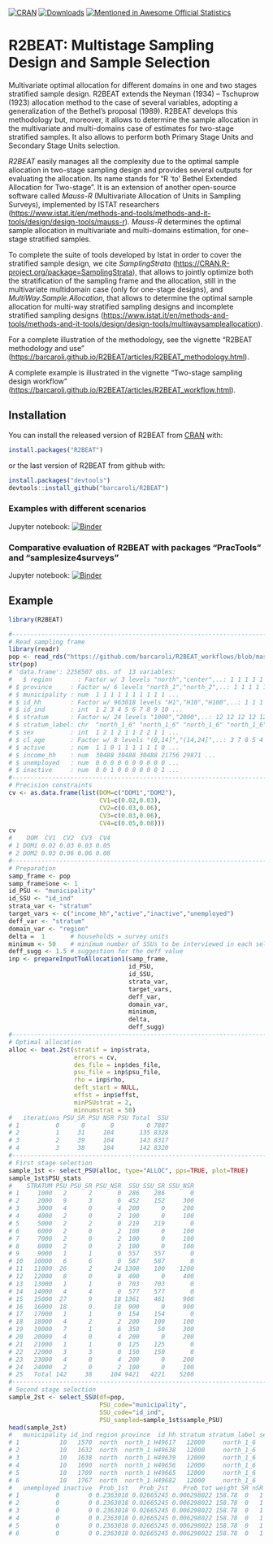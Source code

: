
<!-- README.md is generated from README.Rmd. Please edit README.Rmd file -->

[![CRAN](http://www.r-pkg.org/badges/version/R2BEAT)](https://cran.r-project.org/package=R2BEAT)
[![Downloads](http://cranlogs.r-pkg.org/badges/R2BEAT?color=brightgreen)](http://www.r-pkg.org/pkg/R2BEAT)
[![Mentioned in Awesome Official
Statistics](https://awesome.re/mentioned-badge.svg)](http://www.awesomeofficialstatistics.org)

# R2BEAT: Multistage Sampling Design and Sample Selection

Multivariate optimal allocation for different domains in one and two
stages stratified sample design. R2BEAT extends the Neyman (1934) –
Tschuprow (1923) allocation method to the case of several variables,
adopting a generalization of the Bethel’s proposal (1989). R2BEAT
develops this methodology but, moreover, it allows to determine the
sample allocation in the multivariate and multi-domains case of
estimates for two-stage stratified samples. It also allows to perform
both Primary Stage Units and Secondary Stage Units selection.

*R2BEAT* easily manages all the complexity due to the optimal sample
allocation in two-stage sampling design and provides several outputs for
evaluating the allocation. Its name stands for “R ‘to’ Bethel Extended
Allocation for Two-stage”. It is an extension of another open-source
software called *Mauss-R* (Multivariate Allocation of Units in Sampling
Surveys), implemented by ISTAT researchers
(<https://www.istat.it/en/methods-and-tools/methods-and-it-tools/design/design-tools/mauss-r>).
*Mauss-R* determines the optimal sample allocation in multivariate and
multi-domains estimation, for one-stage stratified samples.

To complete the suite of tools developed by Istat in order to cover the
stratified sample design, we cite *SamplingStrata*
(<https://CRAN.R-project.org/package=SamplingStrata>), that allows to
jointly optimize both the stratification of the sampling frame and the
allocation, still in the multivariate multidomain case (only for
one-stage designs), and *MultiWay.Sample.Allocation*, that allows to
determine the optimal sample allocation for multi-way stratified
sampling designs and incomplete stratified sampling designs
(<https://www.istat.it/en/methods-and-tools/methods-and-it-tools/design/design-tools/multiwaysampleallocation>).

For a complete illustration of the methodology, see the vignette “R2BEAT
methodology and use”
(<https://barcaroli.github.io/R2BEAT/articles/R2BEAT_methodology.html>).

A complete example is illustrated in the vignette “Two-stage sampling
design workflow”
(<https://barcaroli.github.io/R2BEAT/articles/R2BEAT_workflow.html>).

## Installation

You can install the released version of R2BEAT from
[CRAN](https://CRAN.R-project.org) with:

``` r
install.packages("R2BEAT")
```

or the last version of R2BEAT from github with:

``` r
install.packages("devtools")
devtools::install_github("barcaroli/R2BEAT")
```

### Examples with different scenarios

Jupyter notebook:
[![Binder](https://mybinder.org/badge_logo.svg)](https://mybinder.org/v2/gh/barcaroli/R2BEAT_workflows/HEAD?filepath=R2BEAT_workflows.ipynb)

### Comparative evaluation of R2BEAT with packages “PracTools” and “samplesize4surveys”

Jupyter notebook:
[![Binder](https://mybinder.org/badge_logo.svg)](https://mybinder.org/v2/gh/barcaroli/Two-stage-sampling-software-comparison/HEAD?filepath=SW_comparison.ipynb)

## Example

``` r
library(R2BEAT)

#-------------------------------------------------------------------------------
# Read sampling frame
library(readr)
pop <- read_rds("https://github.com/barcaroli/R2BEAT_workflows/blob/master/pop.RDS?raw=true")
str(pop)
# 'data.frame': 2258507 obs. of  13 variables:
#   $ region       : Factor w/ 3 levels "north","center",..: 1 1 1 1 1 1 1 1 1 1 ...
# $ province     : Factor w/ 6 levels "north_1","north_2",..: 1 1 1 1 1 1 1 1 1 1 ...
# $ municipality : num  1 1 1 1 1 1 1 1 1 1 ...
# $ id_hh        : Factor w/ 963018 levels "H1","H10","H100",..: 1 1 1 2 3 3 3 3 1114 1114 ...
# $ id_ind       : int  1 2 3 4 5 6 7 8 9 10 ...
# $ stratum      : Factor w/ 24 levels "1000","2000",..: 12 12 12 12 12 12 12 12 12 12 ...
# $ stratum_label: chr  "north_1_6" "north_1_6" "north_1_6" "north_1_6" ...
# $ sex          : int  1 2 1 2 1 1 2 2 1 1 ...
# $ cl_age       : Factor w/ 8 levels "(0,14]","(14,24]",..: 3 7 8 5 4 6 6 4 4 1 ...
# $ active       : num  1 1 0 1 1 1 1 1 1 0 ...
# $ income_hh    : num  30488 30488 30488 21756 29871 ...
# $ unemployed   : num  0 0 0 0 0 0 0 0 0 0 ...
# $ inactive     : num  0 0 1 0 0 0 0 0 0 1 ...
#-------------------------------------------------------------------------------
# Precision constraints
cv <- as.data.frame(list(DOM=c("DOM1","DOM2"),
                         CV1=c(0.02,0.03),
                         CV2=c(0.03,0.06),
                         CV3=c(0.03,0.06),
                         CV4=c(0.05,0.08)))
cv
#    DOM  CV1  CV2  CV3  CV4
# 1 DOM1 0.02 0.03 0.03 0.05
# 2 DOM2 0.03 0.06 0.06 0.08
#-------------------------------------------------------------------------------
# Preparation
samp_frame <- pop
samp_frame$one <- 1
id_PSU <- "municipality"  
id_SSU <- "id_ind"        
strata_var <- "stratum"   
target_vars <- c("income_hh","active","inactive","unemployed")   
deff_var <- "stratum"     
domain_var <- "region"  
delta =  1       # households = survey units
minimum <- 50    # minimum number of SSUs to be interviewed in each selected PSU
deff_sugg <- 1.5 # suggestion for the deff value
inp <- prepareInputToAllocation1(samp_frame,
                                 id_PSU,
                                 id_SSU,
                                 strata_var,
                                 target_vars,
                                 deff_var,
                                 domain_var,
                                 minimum,
                                 delta,
                                 deff_sugg)
#-------------------------------------------------------------------------------
# Optimal allocation
alloc <- beat.2st(stratif = inp$strata, 
                  errors = cv, 
                  des_file = inp$des_file, 
                  psu_file = inp$psu_file, 
                  rho = inp$rho, 
                  deft_start = NULL,
                  effst = inp$effst, 
                  minPSUstrat = 2,
                  minnumstrat = 50)
#   iterations PSU_SR PSU NSR PSU Total  SSU
# 1          0      0       0         0 7887
# 2          1     31     104       135 8328
# 3          2     39     104       143 8317
# 4          3     38     104       142 8320
#-------------------------------------------------------------------------------
# First stage selection
sample_1st <- select_PSU(alloc, type="ALLOC", pps=TRUE, plot=TRUE)
sample_1st$PSU_stats
#    STRATUM PSU PSU_SR PSU_NSR  SSU SSU_SR SSU_NSR
# 1     1000   2      2       0  286    286       0
# 2     2000   9      3       6  452    152     300
# 3     3000   4      0       4  200      0     200
# 4     4000   2      0       2  100      0     100
# 5     5000   2      2       0  219    219       0
# 6     6000   2      0       2  100      0     100
# 7     7000   2      0       2  100      0     100
# 8     8000   2      0       2  100      0     100
# 9     9000   1      1       0  557    557       0
# 10   10000   6      6       0  587    587       0
# 11   11000  26      2      24 1300    100    1200
# 12   12000   8      0       8  400      0     400
# 13   13000   1      1       0  703    703       0
# 14   14000   4      4       0  577    577       0
# 15   15000  27      9      18 1361    461     900
# 16   16000  18      0      18  900      0     900
# 17   17000   1      1       0  154    154       0
# 18   18000   4      2       2  200    100     100
# 19   19000   7      1       6  350     50     300
# 20   20000   4      0       4  200      0     200
# 21   21000   1      1       0  125    125       0
# 22   22000   3      3       0  150    150       0
# 23   23000   4      0       4  200      0     200
# 24   24000   2      0       2  100      0     100
# 25   Total 142     38     104 9421   4221    5200
#-------------------------------------------------------------------------------
# Second stage selection
sample_2st <- select_SSU(df=pop,
                         PSU_code="municipality",
                         SSU_code="id_ind",
                         PSU_sampled=sample_1st$sample_PSU)
head(sample_2st)
#   municipality id_ind region province  id_hh stratum stratum_label sex  cl_age active income_hh
# 1           10   1570  north  north_1 H49617   12000     north_1_6   2 (64,74]      1  25393.18
# 2           10   1632  north  north_1 H49638   12000     north_1_6   1 (64,74]      1  24261.16
# 3           10   1638  north  north_1 H49639   12000     north_1_6   1 (24,34]      1  60761.11
# 4           10   1690  north  north_1 H49656   12000     north_1_6   2 (34,44]      1  40065.25
# 5           10   1709  north  north_1 H49665   12000     north_1_6   1 (44,54]      1  13320.58
# 6           10   1767  north  north_1 H49682   12000     north_1_6   1 (34,44]      1  27106.55
#   unemployed inactive  Prob_1st   Prob_2st    Prob_tot weight SR nSR stratum_2
# 1          0        0 0.2363018 0.02665245 0.006298022 158.78  0   1   12000-1
# 2          0        0 0.2363018 0.02665245 0.006298022 158.78  0   1   12000-1
# 3          0        0 0.2363018 0.02665245 0.006298022 158.78  0   1   12000-1
# 4          0        0 0.2363018 0.02665245 0.006298022 158.78  0   1   12000-1
# 5          0        0 0.2363018 0.02665245 0.006298022 158.78  0   1   12000-1
# 6          0        0 0.2363018 0.02665245 0.006298022 158.78  0   1   12000-1
```
